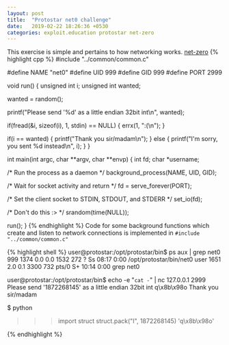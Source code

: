 ```yaml
---
layout: post
title:  "Protostar net0 challenge"
date:   2019-02-22 18:26:36 +0530
categories: exploit.education protostar net-zero
---
```

This exercise is simple and pertains to how networking works.
[net-zero][net-zero-link]
{% highlight cpp %}
#include "../common/common.c"

#define NAME "net0"
#define UID 999
#define GID 999
#define PORT 2999

void run()
{
  unsigned int i;
  unsigned int wanted;

  wanted = random();

  printf("Please send '%d' as a little endian 32bit int\n", wanted);

  if(fread(&i, sizeof(i), 1, stdin) == NULL) {
      errx(1, ":(\n");
  }

  if(i == wanted) {
      printf("Thank you sir/madam\n");
  } else {
      printf("I'm sorry, you sent %d instead\n", i);
  }
}

int main(int argc, char **argv, char **envp)
{
  int fd;
  char *username;

  /* Run the process as a daemon */
  background_process(NAME, UID, GID); 
  
  /* Wait for socket activity and return */
  fd = serve_forever(PORT);

  /* Set the client socket to STDIN, STDOUT, and STDERR */
  set_io(fd);

  /* Don't do this :> */
  srandom(time(NULL));

  run();
}
{% endhighlight %}
Code for some background functions which create and listen to network connections is implemented in `#include "../common/common.c"`


{% highlight shell %}
user@protostar:/opt/protostar/bin$ ps aux | grep net0
999       1374  0.0  0.0   1532   272 ?        Ss   08:17   0:00 /opt/protostar/bin/net0
user      1651  2.0  0.1   3300   732 pts/0    S+   10:14   0:00 grep net0

user@protostar:/opt/protostar/bin$ echo -e "`cat -`" | nc 127.0.0.1 2999
Please send '1872268145' as a little endian 32bit int
q\x8b\x98o
Thank you sir/madam

$ python 
>>> import struct
>>> struct.pack("I", 1872268145)
'q\x8b\x98o'
>>>
{% endhighlight %}

[net-zero-link]:https://exploit.education/protostar/net-zero/